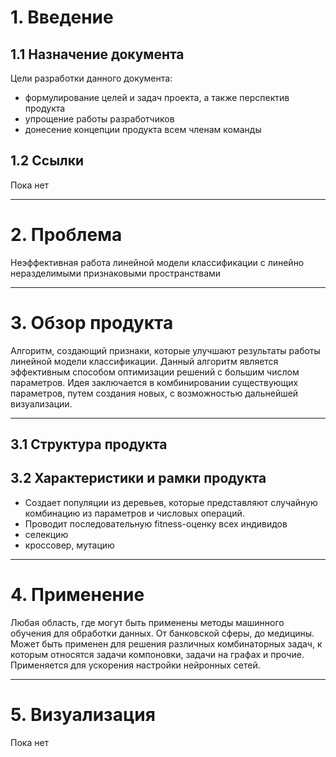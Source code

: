 # 1. Введение
## 1.1 Назначение документа
Цели разработки данного документа:

* формулирование целей и задач проекта, а также перспектив продукта
* упрощение работы разработчиков
* донесение концепции продукта всем членам команды
## 1.2 Ссылки
Пока нет

___

# 2. Проблема
Неэффективная работа линейной модели классификации с линейно неразделимыми признаковыми пространствами

___


# 3. Обзор продукта
Алгоритм, создающий признаки, которые улучшают результаты работы линейной модели классификации. 
Данный алгоритм является эффективным способом оптимизации решений с большим числом параметров. 
Идея заключается в комбинировании существующих параметров, путем создания новых, с возможностью дальнейшей визуализации.

___

## 3.1 Структура продукта
## 3.2 Характеристики и рамки продукта                                                         
* Создает популяции из деревьев, которые представляют случайную комбинацию из параметров и числовых операций.                                  
* Проводит последовательную fitness-оценку всех индивидов
* селекцию                                                                                                                     
* кроссовер, мутацию      

___

# 4. Применение
Любая область, где могут быть применены методы машинного обучения для обработки данных. От банковской сферы, до медицины. 
Может быть применен для решения различных комбинаторных задач, к которым относятся задачи компоновки, задачи на графах и прочие. 
Применяется для ускорения настройки нейронных сетей.

___

# 5. Визуализация
Пока нет

